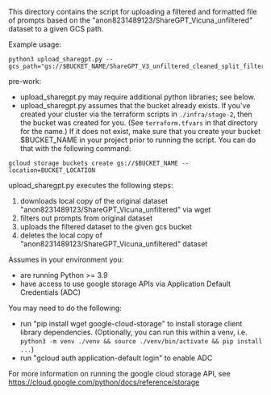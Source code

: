 This directory contains the script for uploading a filtered and formatted file of prompts based on the "anon8231489123/ShareGPT_Vicuna_unfiltered" dataset to a given GCS path.

Example usage:
```
python3 upload_sharegpt.py --gcs_path="gs://$BUCKET_NAME/ShareGPT_V3_unfiltered_cleaned_split_filtered_prompts.txt"
```

pre-work:
- upload_sharegpt.py may require additional python libraries; see below.
- upload_sharegpt.py assumes that the bucket already exists. If you've created your cluster via the terraform scripts in `./infra/stage-2`, then the bucket was created for you. (See `terraform.tfvars` in that directory for the name.) If it does not exist, make sure that you create your bucket $BUCKET_NAME in your project prior to running the script. You can do that with the following command:
```
gcloud storage buckets create gs://$BUCKET_NAME --location=BUCKET_LOCATION
```

upload_sharegpt.py executes the following steps:
1. downloads local copy of the original dataset "anon8231489123/ShareGPT_Vicuna_unfiltered" via wget
2. filters out prompts from original dataset
3. uploads the filtered dataset to the given gcs bucket
4. deletes the local copy of "anon8231489123/ShareGPT_Vicuna_unfiltered" dataset

Assumes in your environment you:
- are running Python >= 3.9
- have access to use google storage APIs via Application Default Credentials (ADC)

You may need to do the following:
- run "pip install wget google-cloud-storage" to install storage client library dependencies. (Optionally, you can run this within a venv, i.e. `python3 -m venv ./venv && source ./venv/bin/activate && pip install ...`)
- run "gcloud auth application-default login" to enable ADC

For more information on running the google cloud storage API, see https://cloud.google.com/python/docs/reference/storage
